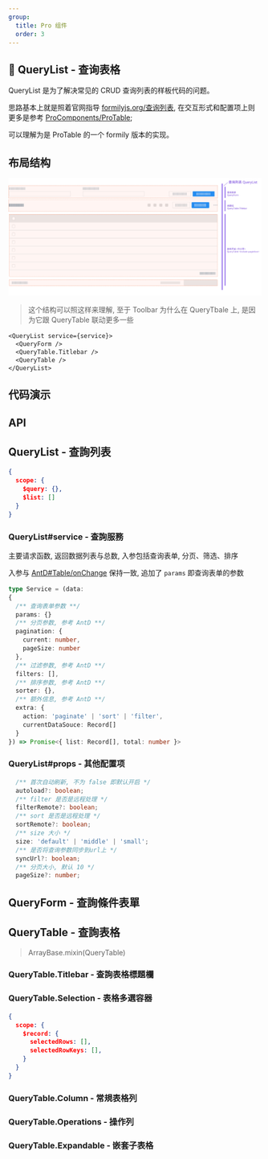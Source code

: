 ```yaml
---
group:
  title: Pro 组件
  order: 3
---
```

## 🚀 QueryList - 查询表格

QueryList 是为了解决常见的 CRUD 查询列表的样板代码的问题。

思路基本上就是照着官网指导 [formilyjs.org/查询列表](https://formilyjs.org/zh-CN/guide/scenes/query-list#%E6%9F%A5%E8%AF%A2%E5%88%97%E8%A1%A8), 在交互形式和配置项上则更多是参考
[ProComponents/ProTable](https://procomponents.ant.design/components/table);

可以理解为是 ProTable 的一个 formily 版本的实现。

## 布局结构
![querylist.jpg](./demos/fireformily-querylist.jpg)

> 这个结构可以照这样来理解, 至于 Toolbar 为什么在 QueryTbale 上, 是因为它跟 QueryTable 联动更多一些

```tsx pure
<QueryList service={service}>
  <QueryForm />
  <QueryTable.Titlebar />
  <QueryTable />
</QueryList>

```

## 代码演示

<code src="./demos/QueryListAll.tsx"></code>

## API

## QueryList - 查詢列表

  ```json
  {
    scope: {
      $query: {},
      $list: []
    }
  }
  ```

### QueryList#service - 查詢服務

主要请求函数, 返回数据列表与总数, 入参包括查询表单, 分页、筛选、排序

入参与 [AntD#Table/onChange](https://ant.design/components/table-cn/#API) 保持一致, 追加了 `params` 即查询表单的参数


```ts
type Service = (data:
{
  /** 查询表单参数 **/
  params: {}
  /** 分页参数, 参考 AntD **/
  pagination: {
    current: number,
    pageSize: number
  },
  /** 过滤参数, 参考 AntD **/
  filters: [],
  /** 排序参数, 参考 AntD **/
  sorter: {},
  /** 额外信息, 参考 AntD **/
  extra: {
    action: 'paginate' | 'sort' | 'filter',
    currentDataSouce: Record[]
  }
}) => Promise<{ list: Record[], total: number }>
```

### QueryList#props - 其他配置项

```ts
  /** 首次自动刷新, 不为 false 即默认开启 */
  autoload?: boolean;
  /** filter 是否是远程处理 */
  filterRemote?: boolean;
  /** sort 是否是远程处理 */
  sortRemote?: boolean;
  /** size 大小 */
  size: 'default' | 'middle' | 'small';
  /** 是否将查询参数同步到url上 */
  syncUrl?: boolean;
  /** 分页大小, 默认 10 */
  pageSize?: number;
```

## QueryForm - 查詢條件表單

## QueryTable - 查詢表格
> ArrayBase.mixin(QueryTable)

### QueryTable.Titlebar - 查詢表格標題欄

### QueryTable.Selection - 表格多選容器
  ```json
  {
    scope: {
      $record: {
        selectedRows: [],
        selectedRowKeys: [],
      }
    }
  }
  ```
### QueryTable.Column - 常規表格列

### QueryTable.Operations - 操作列

### QueryTable.Expandable - 嵌套子表格
